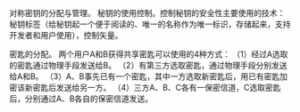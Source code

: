 对称密钥的分配与管理。
秘钥的使用控制。控制秘钥的安全性主要使用的技术：秘钥标签（给秘钥起一个便于阅读的、唯一的名称作为唯一标识，存储起来，支持开发者和用户使用），控制矢量。

密匙的分配。
两个用户A和B获得共享密匙可以使用的4种方式：
（1）经过A选取的密匙通过物理手段发送给B。
（2）有第三方选取密匙，通过物理手段分别发送给A和B。
（3）A、B事先已有一个密匙，其中一方选取新密匙后，用已有密匙加密该新密匙后发送给另一方。
（4）三方A、B、C各有一保密信道，C选取密匙后，分别通过A、B各自的保密信道发送。